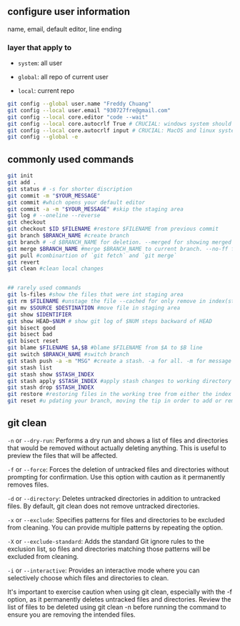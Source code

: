 ## configure user information
name, email, default editor, line ending
### layer that apply to
 - `system`: all user

 - `global`: all repo of current user

 - `local`: current repo

```bash
git config --global user.name "Freddy Chuang"
git config --local user.email "930727fre@gmail.com"
git config --local core.editor "code --wait"
git config --local core.autocrlf True # CRUCIAL: windows system should set this up
git config --local core.autocrlf input # CRUCIAL: MacOS and linux system should set this up
git config --global -e
```

## commonly used commands
```bash
git init
git add .
git status # -s for shorter discription
git commit -m "$YOUR_MESSAGE"
git commit #which opens your default editor
git commit -a -m "$YOUR_MESSAGE" #skip the staging area
git log # --oneline --reverse
git checkout
git checkout $ID $FILENAME #restore $FILENAME from previous commit
git branch $BRANCH_NAME #create branch
git branch # -d $BRANCH_NAME for deletion. --merged for showing merged branches. --no-merged.
git merge $BRANCH_NAME #merge $BRANCH_NAME to current branch. --no-ff for not fast-forward(create a merge commit)
git pull #combinartion of `git fetch` and `git merge`
git revert
git clean #clean local changes


## rarely used commands
git ls-files #show the files that were int staging area
git rm $FILENAME #unstage the file --cached for only remove in index(stagin area)
git mv $SOURCE $DESTINATION #move file in staging area
git show $IDENTIFIER
git show HEAD~$NUM # show git log of $NUM steps backward of HEAD
git bisect good
git bisect bad
git bisect reset
git blame $FILENAME $A,$B #blame $FILENAME from $A to $B line
git switch $BRANCH_NAME #switch branch
git stash push -a -m "MSG" #create a stash. -a for all. -m for message
git stash list
git stash show $STASH_INDEX
git stash apply $STASH_INDEX #apply stash changes to working directory
git stash drop $STASH_INDEX
git restore #restoring files in the working tree from either the index or another commit. This command does not update your branch. The command can also be used to restore files in the index from another commit.
git reset #u pdating your branch, moving the tip in order to add or remove commits from the branch. This operation changes the commit history. git reset can also be used to restore the index, overlapping with git restore.

```

## git clean
`-n` or `--dry-run`: Performs a dry run and shows a list of files and directories that would be removed without actually deleting anything. This is useful to preview the files that will be affected.

`-f` or `--force`: Forces the deletion of untracked files and directories without prompting for confirmation. Use this option with caution as it permanently removes files.

`-d` or `--directory`: Deletes untracked directories in addition to untracked files. By default, git clean does not remove untracked directories.

`-x` or `--exclude`: Specifies patterns for files and directories to be excluded from cleaning. You can provide multiple patterns by repeating the option.

`-X` or `--exclude-standard`: Adds the standard Git ignore rules to the exclusion list, so files and directories matching those patterns will be excluded from cleaning.

`-i` or `--interactive`: Provides an interactive mode where you can selectively choose which files and directories to clean.

It's important to exercise caution when using git clean, especially with the -f option, as it permanently deletes untracked files and directories. Review the list of files to be deleted using git clean -n before running the command to ensure you are removing the intended files.